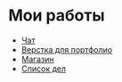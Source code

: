 # Мои работы 
- [Чат](https://magabiev.github.io/chat/)
- [Верстка для портфолио](https://magabiev.github.io/PortfolioProject)
- [Магазин](https://magabiev.github.io/store/)
- [Список дел](magabiev.github.io/todos/)
